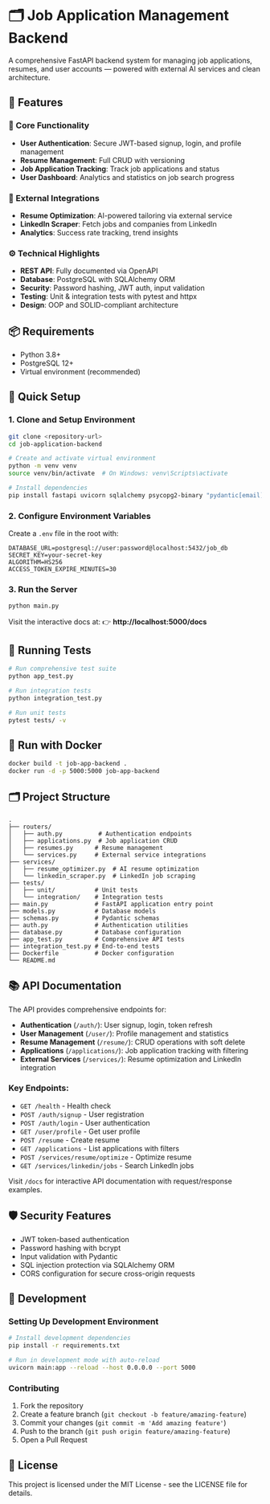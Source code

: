 # 🗂 Job Application Management Backend

A comprehensive FastAPI backend system for managing job applications, resumes, and user accounts — powered with external AI services and clean architecture.

## 🚀 Features

### 🔐 Core Functionality
- **User Authentication**: Secure JWT-based signup, login, and profile management
- **Resume Management**: Full CRUD with versioning
- **Job Application Tracking**: Track job applications and status
- **User Dashboard**: Analytics and statistics on job search progress

### 🔗 External Integrations
- **Resume Optimization**: AI-powered tailoring via external service
- **LinkedIn Scraper**: Fetch jobs and companies from LinkedIn
- **Analytics**: Success rate tracking, trend insights

### ⚙️ Technical Highlights
- **REST API**: Fully documented via OpenAPI
- **Database**: PostgreSQL with SQLAlchemy ORM
- **Security**: Password hashing, JWT auth, input validation
- **Testing**: Unit & integration tests with pytest and httpx
- **Design**: OOP and SOLID-compliant architecture

## 📦 Requirements

- Python 3.8+
- PostgreSQL 12+
- Virtual environment (recommended)

## 🔧 Quick Setup

### 1. Clone and Setup Environment
```bash
git clone <repository-url>
cd job-application-backend

# Create and activate virtual environment
python -m venv venv
source venv/bin/activate  # On Windows: venv\Scripts\activate

# Install dependencies
pip install fastapi uvicorn sqlalchemy psycopg2-binary "pydantic[email]" python-jose passlib[bcrypt] python-multipart requests pytest httpx email-validator
```

### 2. Configure Environment Variables
Create a `.env` file in the root with:
```env
DATABASE_URL=postgresql://user:password@localhost:5432/job_db
SECRET_KEY=your-secret-key
ALGORITHM=HS256
ACCESS_TOKEN_EXPIRE_MINUTES=30
```

### 3. Run the Server
```bash
python main.py
```

Visit the interactive docs at:
👉 **http://localhost:5000/docs**

## 🧪 Running Tests

```bash
# Run comprehensive test suite
python app_test.py

# Run integration tests
python integration_test.py

# Run unit tests
pytest tests/ -v
```

## 🐳 Run with Docker

```bash
docker build -t job-app-backend .
docker run -d -p 5000:5000 job-app-backend
```

## 🗂 Project Structure

```
.
├── routers/
│   ├── auth.py          # Authentication endpoints
│   ├── applications.py  # Job application CRUD
│   ├── resumes.py      # Resume management
│   └── services.py     # External service integrations
├── services/
│   ├── resume_optimizer.py  # AI resume optimization
│   └── linkedin_scraper.py  # LinkedIn job scraping
├── tests/
│   ├── unit/           # Unit tests
│   └── integration/    # Integration tests
├── main.py             # FastAPI application entry point
├── models.py           # Database models
├── schemas.py          # Pydantic schemas
├── auth.py             # Authentication utilities
├── database.py         # Database configuration
├── app_test.py         # Comprehensive API tests
├── integration_test.py # End-to-end tests
├── Dockerfile          # Docker configuration
└── README.md
```

## 📚 API Documentation

The API provides comprehensive endpoints for:

- **Authentication** (`/auth/`): User signup, login, token refresh
- **User Management** (`/user/`): Profile management and statistics
- **Resume Management** (`/resume/`): CRUD operations with soft delete
- **Applications** (`/applications/`): Job application tracking with filtering
- **External Services** (`/services/`): Resume optimization and LinkedIn integration

### Key Endpoints:
- `GET /health` - Health check
- `POST /auth/signup` - User registration
- `POST /auth/login` - User authentication
- `GET /user/profile` - Get user profile
- `POST /resume` - Create resume
- `GET /applications` - List applications with filters
- `POST /services/resume/optimize` - Optimize resume
- `GET /services/linkedin/jobs` - Search LinkedIn jobs

Visit `/docs` for interactive API documentation with request/response examples.

## 🛡️ Security Features

- JWT token-based authentication
- Password hashing with bcrypt
- Input validation with Pydantic
- SQL injection protection via SQLAlchemy ORM
- CORS configuration for secure cross-origin requests

## 🔧 Development

### Setting Up Development Environment
```bash
# Install development dependencies
pip install -r requirements.txt

# Run in development mode with auto-reload
uvicorn main:app --reload --host 0.0.0.0 --port 5000
```

### Contributing
1. Fork the repository
2. Create a feature branch (`git checkout -b feature/amazing-feature`)
3. Commit your changes (`git commit -m 'Add amazing feature'`)
4. Push to the branch (`git push origin feature/amazing-feature`)
5. Open a Pull Request

## 📄 License

This project is licensed under the MIT License - see the LICENSE file for details.
